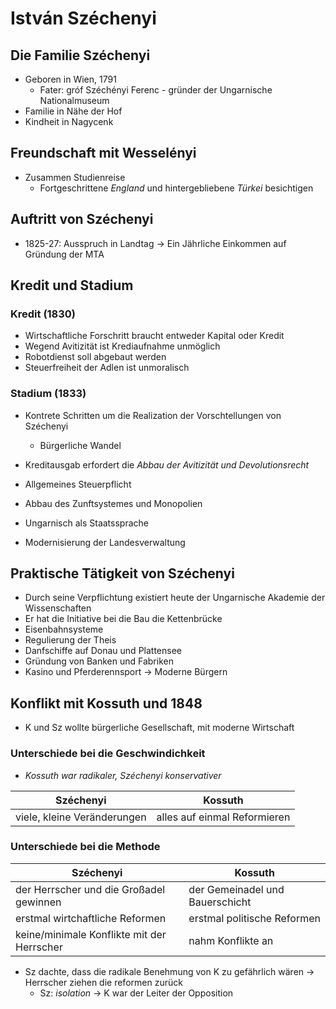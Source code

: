 # István Széchenyi

## Die Familie Széchenyi

- Geboren in Wien, 1791
  - Fater: gróf Széchényi Ferenc - gründer der Ungarnische Nationalmuseum 
- Familie in Nähe der Hof
- Kindheit in Nagycenk

## Freundschaft mit Wesselényi

- Zusammen Studienreise
  - Fortgeschrittene *England* und hintergebliebene *Türkei* besichtigen

## Auftritt von Széchenyi

- 1825-27: Ausspruch in Landtag -> Ein Jährliche Einkommen auf Gründung der MTA


## Kredit und Stadium

### Kredit (1830)

- Wirtschaftliche Forschritt braucht entweder Kapital oder Kredit
- Wegend Avitizität ist Krediaufnahme unmöglich
- Robotdienst soll abgebaut werden
- Steuerfreiheit der Adlen ist unmoralisch

### Stadium (1833)

- Kontrete Schritten um die Realization der Vorschtellungen von Széchenyi
  - Bürgerliche Wandel

- Kreditausgab erfordert die *Abbau der Avitizität und Devolutionsrecht*
- Allgemeines Steuerpflicht
- Abbau des Zunftsystemes und Monopolien
- Ungarnisch als Staatssprache
- Modernisierung der Landesverwaltung

## Praktische Tätigkeit von Széchenyi

- Durch seine Verpflichtung existiert heute der Ungarnische Akademie der Wissenschaften
- Er hat die Initiative bei die Bau die Kettenbrücke
- Eisenbahnsysteme
- Regulierung der Theis
- Danfschiffe auf Donau und Plattensee
- Gründung von Banken und Fabriken
- Kasino und Pferderennsport -> Moderne Bürgern

## Konflikt mit Kossuth und 1848

- K und Sz wollte bürgerliche Gesellschaft, mit moderne Wirtschaft

### Unterschiede bei die Geschwindichkeit
 
- *Kossuth war radikaler, Széchenyi konservativer*

| Széchenyi | Kossuth |
| --- | --- |
|viele, kleine Veränderungen | alles auf einmal Reformieren |

### Unterschiede bei die Methode

| Széchenyi | Kossuth |
| --- | --- |
| der Herrscher und die Großadel gewinnen | der Gemeinadel und Bauerschicht |
| erstmal wirtchaftliche Reformen | erstmal politische Reformen | 
| keine/minimale Konflikte mit der Herrscher | nahm Konflikte an |

- Sz dachte, dass die radikale Benehmung von K zu gefährlich wären -> Herrscher ziehen die reformen zurück
  - Sz: *isolation* -> K war der Leiter der Opposition

